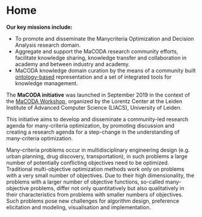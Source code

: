 Home
====

**Our key missions include:**

*   To promote and disseminate the Manycriteria Optimization and Decision Analysis research domain.
*   Aggregate and support the MaCODA research community efforts, facilitate knowledge sharing, knowledge transfer and collaboration in academy and between industry and academy.
*   MaCODA knowledge domain curation by the means of a community built [ontology-based](https://service.tib.eu/webvowl/#iri=https://github.com/vbasto-gmail/mycoda/raw/master/MaCODA.owl) representation and a set of integrated tools for knowledge management.

The **MaCODA initiative** was launched in September 2019 in the context of the [MaCODA Workshop](https://www.universiteitleiden.nl/en/news/2019/09/over-fifty-scientists-come-together-for-macoda), organized by the Lorentz Center at the Leiden Institute of Advanced Computer Science (LIACS), University of Leiden.

This initiative aims to develop and disseminate a community-led research agenda for many-criteria optimization, by promoting discussion and creating a research agenda for a step-change in the understanding of many-criteria optimization.

Many-criteria problems occur in multidisciplinary engineering design (e.g. urban planning, drug discovery, transportation), in such problems a large number of potentially conflicting objectives need to be optimized. Traditional multi-objective optimization methods work only on problems with a very small number of objectives. Due to their high dimensionality, the problems with a larger number of objective functions, so-called many-objective problems, differ not only quantitatively but also qualitatively in their characteristics from problems with smaller numbers of objectives.  
Such problems pose new challenges for algorithm design, preference elicitation and modeling, visualisation and implementation.